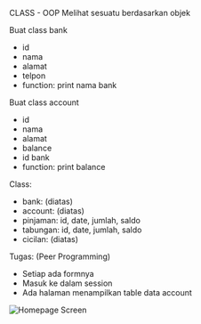 CLASS - OOP
Melihat sesuatu berdasarkan objek

Buat class bank
- id
- nama
- alamat
- telpon
- function: print nama bank

Buat class account
- id
- nama
- alamat
- balance
- id bank
- function: print balance

Class:
- bank: (diatas)
- account: (diatas)
- pinjaman: id, date, jumlah, saldo
- tabungan: id, date, jumlah, saldo
- cicilan: (diatas)

Tugas: (Peer Programming)
- Setiap ada formnya
- Masuk ke dalam session
- Ada halaman menampilkan table data account

![Homepage Screen](/screen/screen_homepage.png)
